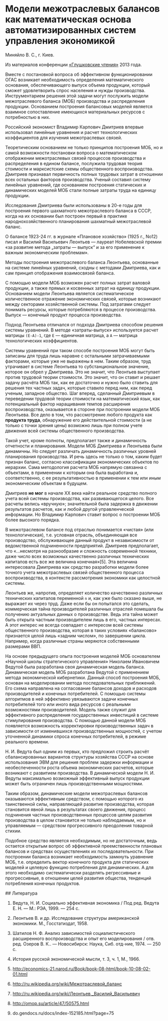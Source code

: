 # Модели межотраслевых балансов как математическая основа автоматизированных систем управления экономикой

Миняйло В. С., г. Киев.

Из материалов конференции [«Глушковские чтения»](index.md) 2013 года.

Вместе с постановкой вопроса об эффективном функционировании ОГАС возникает необходимость определения математического основания, обеспечивающего выпуск объема продукции, который сможет удовлетворить спрос населения и нужды производства. Инструментарием решения этой задачи могут послужить модели межотраслевого баланса (МОБ) производства и распределения продукции. Основанием построения балансовых моделей является взаимное сопоставление имеющихся материальных ресурсов с потребностью в них.

Российский экономист Владимир Карпович Дмитриев впервые использовал линейные уравнения и расчет технологических коэффициентов для изучения межотраслевых связей.

Теоретическим основанием не только принципов построения МОБ, но и самой возможности постановки вопроса о математическом отображении межотраслевых связей процессов производства и распределения в едином балансе, послужила трудовая теория стоимости и марксистские схемы общественного воспроизводства. Дмитриев признавал первичность полных трудовых затрат в отношении всех остальных факторов производства. Ученый составил систему линейных уравнений, где основанием построения статических и динамических моделей МОБ стали полные затраты труда на единицу продукции.

Исследования Дмитриева были использованы в 20-е годы для построения первого шахматного межотраслевого баланса в СССР, когда на их основании был построен первый в практике народнохозяйственного планирования шахматный межотраслевой баланс.

О балансе 1923-24 гг. в журнале «Плановое хозяйство» (1925 г., No12) писал и Василий Васильевич Леонтьев — лауреат Нобелевской премии «за развитие метода „затраты — выпуск“ и за его применение к важным экономическим проблемам».

Методы построения межотраслевого баланса Леонтьева, основанные на системе линейных уравнений, сходны с методами Дмитриева, как и сам принцип отображения взаимосвязей баланса.

С помощью модели МОБ возможен расчет полных затрат валовой продукции, а также прямых и косвенных затрат на единицу продукции. Основанием модели Леонтьева является систематическое количественное отражение экономических связей, которые возникают между секторами хозяйственной системы. Под затратами следует понимать ресурсы, которые потребляются в процессе производства. Выпуск — конечный продукт процесса производства.

Подход Леонтьева отличался от подхода Дмитриева способом решения системы уравнений. В методе «затраты-выпуск» используется расчет матрицы `(E-А)-1`, где `E` — единичная матрица, а `А` — матрица технологических коэффициентов.

Системы уравнений при таком способе построения МОБ могут быть записаны для труда лишь наравне с остальными затрачиваемыми факторами, которые уже не выражены в нем. Таким образом, труд утрачивает в системе Леонтьева то субстанциональное значение, которое он обрел у Дмитриева. Это не значит, что Леонтьев выступает против трудовой теории стоимости. Это значит, что он ставит и решает задачу расчёта МОБ так, как ее достаточно и нужно было ставить для решения тех частных задач, которые ставило перед ним, как перед ученым, западное общество. Шаг вперед, сделанный Дмитриевым в переведении трудовой теории стоимости на математический язык, как потенциальный фактор наращивания темпов расширения воспроизводства, оказывается в стороне при построении модели МОБ Леонтьева. Все дело в том, что рассмотрение любого продукта как **продукта труда**, обнаружение его действительной стоимости (а не только с точки зрения цены) возможно лишь при полном учете движения всей системы общественного производства.

Такой учет, кроме полноты, предполагает также и динамичность отчетности и планирования. Модели МОБ Дмитриева и Леонтьева были динамичны. Но следует различать динамичность различных уровней планирования производства. И речь здесь не только о том, каким будет признан баланс, согласно классификации экономических объектов по иерархии. Сама методология расчета МОБ напрямую связанна с объектами, в применении к которым она была выработана и, соответственно, с ее результативностью в применении к тем или иным экономическим объектам в будущем.

Дмитриев **не мог** в начале ХХ века найти реальное средство полного учета всей системы производства, как развивающегося целого. Все расчеты велись «вручную»; значительной была задержка в движении результатов расчетов, как и любой другой управленческой информации. Но Владимир Карпович ставит вопрос о построении МОБ более высокого порядка.

В межотраслевом балансе под отраслью понимается «чистая» (или технологическая), т.е. условная отрасль, объединяющая все производство, обслуживающее данный продукт в независимости от ведомственной подчиненности предприятий. Дмитриев предполагает, что «...несмотря на разнообразие и сложность современной техники, даже число всех возможных качественно различных технических капиталов есть все же величина конечная»[5]. Эта величина интересовала Дмитриева как средство разработки модели более точного учета межотраслевых связей общественного процесса воспроизводства, в контексте рассмотрения экономики как целостной системы.

Леонтьев же, напротив, определяет количество качественно различных технических капиталов переменной `n` и, как уже было сказано выше, не выражает их через труд. Даже если бы он попытался это сделать, коммерческая тайна производителей различных отраслей помешала бы получению актуальных данных о производстве. Ведь эта тайна может быть открыта частным производителем лишь в его, частных интересах. А этот интерес не всегда совпадает с интересом всей системы общественного производства, которая в таких условиях «балансово» признается целой лишь «задним числом», по завершении цикла. Например, когда различные страны меряются собственными размерами ВВП.

На основе предыдущего опыта построения моделей МОБ основателем «Научной школы стратегического управления» Николаем Ивановичем Ведутой была разработана своя динамическая модель баланса. Динамическая модель МОБ разработана Ведутой с применением метода экономической кибернетики. Данный способ построения МОБ, основан на моделировании метода последовательных приближений. Его схема направлена на согласование балансов доходов и расходов производителей и конечных потребителей. С помощью системы алгоритмов в ней эффективно увязываются задачи конечных потребителей того или иного вида ресурсов с реальными возможностями производителей. Модель также служит для эффективного распределения государственных инвестиций в системе стимулирования производства. С помощью данной модели МОБ появляется возможность корректировки производственных задач в зависимости от изменившихся производственных мощностей, с учетом уточненной динамики спроса конечных потребителей, в режиме реального времени.

Н. И. Ведута был одним из первых, кто предложил строить расчёт сбалансированных вариантов структуры хозяйства СССР на основе использования ЭВМ для решения проблем задержки информации и необеспеченности роста объема экономических расчетов, которые возникают с развитием производства. В динамической модели Н. И. Ведуты максимально возможный эффективный выпуск продукции может быть ограничен лишь производственными мощностями.

Таким образом, динамические модели межотраслевых балансов оказываются эффективным средством, с помощью которого из таинственной силы, направляющей развитие производства, которая становится явной лишь в результатах своего движения, процесс подчинения частных производственных процессов целям развития производства в целом становится не только наблюдаемым, но и управляемым — средством прогрессивного преодоления товарной стихии.

Подобное средство является необходимым, но не достаточным, ведь остается открытым вопрос об эффективной преемственности плановых балансов и средствах осуществлениях их последовательности. При построении баланса возникает необходимость замкнуть уравнение МОБ, т.е. определить вектор конечного продукта для статических моделей и целевую функцию потребления для динамических. А для этого необходимо систематически разделять регрессивные и прогрессивные, в отношении целей развития общества, тенденций потребления конечных продуктов.

## Литература

1. Ведута, Н. И. Социально эффективная экономика / Под ред. Ведута Е. Н. — М.: РЭА, 1999. — 254 с.

2. Леонтьев В. и др. Исследование структуры американской экономики. М., Госстатиздат, 1958.

3. Шатилов Н. Ф. Анализ зависимостей социалистического расширенного воспроизводства и опыт его моделирования / отв. ред. Озеров В. К.. — Новосибирск: Наука, Сиб. отд-ние, 1974. — 250 с.

4. История русской экономической мысли, т. 3, ч. 1, М., 1966.

5. http://economics-21.narod.ru/Book/book-08-html/book-10-08-02-01.html

6. http://ru.wikipedia.org/wiki/Межотраслевой_баланс

7. http://ru.wikipedia.org/wiki/Леонтьев,_Василий_Васильевич

8. http://omop.su/article/47/50575.html

9. do.gendocs.ru/docs/index-152185.html?page=75